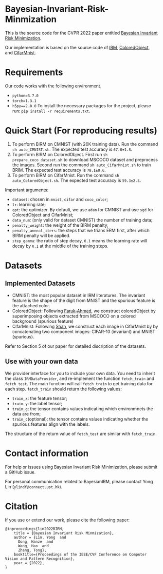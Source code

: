 # Bayesian-Invariant-Risk-Minmization
This is the source code for the CVPR 2022 paper entitled [Bayesian Invariant Risk Minimization]().

Our implementation is based on the source code of [IRM](https://github.com/facebookresearch/InvariantRiskMinimization),  [ColoredObject](https://github.com/Faruk-Ahmed/predictive_group_invariance), and [CifarMnist](https://github.com/HKUST-MLResearch/IRMBed).

# Requirements 
Our code works with the following environment.
* `python=3.7.0`
* `torch=1.3.1`
* `h5py==2.8.0`
To install the necessary packages for the project, please run: `pip install -r requirements.txt`.

# Quick Start (For reproducing results)
1. To perform BIRM on CMNIST (with 20K training data). Run the command `sh auto_CMNIST.sh`. The expected test accuracy is `67.0±1.8`.
2. To perform BIRM on ColoredObject. First run `sh prepare_coco_dataset.sh` to download MSCOCO dataset and preprocess the images. Second run the command `sh auto_CifarMnist.sh` to train BRIM. The expected test accuracy is `78.1±0.6`.
3. To perform BIRM on CifarMnist. Run the command `sh auto_ColoredObject.sh`. The expected test accuracy is `59.3±2.3`.

Important arguments:
* `dataset`: chosen in `mnist`, `cifar` and `coco_color`;
* `lr`: learning rate;
* `opt`: the optimizer. By default, we use `adam` for CMNIST and use `sgd` for ColoredObject and CifarMnist; 
* `data_num`: (only valid for dataset CMNIST) the number of training data;
* `penalty_weight`:  the weight of the BIRM penalty;
* `penalty_anneal_iters`: the steps that we trians ERM first, after which BIRM penalty will be applied.
* `step_gamma`: the ratio of step decay, `0.1` means the learning rate will decay by `0.1` at the middle of the training steps.
# Datasets
## Implemented Datasets
* CMNIST: the most popular dataset in IRM literatures. The invariant feature is the shape of the digit from MNIST and the spurious feature is the attached color.
* ColoredObject: Following [Faruk-Ahmed](https://github.com/Faruk-Ahmed/predictive_group_invariance), we construct coloredObject by superimposing objects extracted from MSCOCO on a colored background (spurious feature)
* CifarMnist: Following [Shah](https://arxiv.org/abs/2006.07710), we construct each image in CifarMnist by  by concatenating two component images: CIFAR-10 (invariant) and MNIST (spurious).

Refer to Section 5 of our paper for detailed discription of the datasets.

## Use with your own data
We provider interface for you to include your own data. You need to inherit the 
 class `IRMDataProvider`, and re-implement the function `fetch_train` and `fetch_test`. The main function will call `fetch_train` to get training data for each step. `fetch_train` should return the following values:

* `train_x`: the feature tensor;
* `train_y`: the label tensor;
* `train_g`: the tensor contains values indicating which environmnets the data are from;
* `train_c`(optional): the tensor contains values indicating whether the spurious features align with the labels.

The structure of the return value of `fetch_test` are similar with `fetch_train`.
# Contact information

For help or issues using Bayesian Invariant Risk Minimization, please submit a GitHub issue.

For personal communication related to BayesianIRM, please contact Yong Lin (`ylindf@connect.ust.hk`).

# Citation 
If you use or extend our work, please cite the following paper:
```
@inproceedings{lin2022BIRM,
    title = {Bayesian Invariant Risk Minmization},
    author = {Lin, Yong  and
      Dong, Hanze  and
      Wang, Hao  and
      Zhang, Tong},
    booktitle={Proceedings of the IEEE/CVF Conference on Computer Vision and Pattern Recognition},
    year = {2022},
}
```



